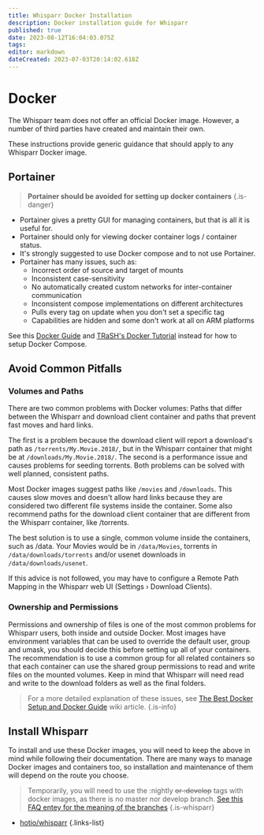 ```yaml
---
title: Whisparr Docker Installation
description: Docker installation guide for Whisparr
published: true
date: 2023-08-12T16:04:03.075Z
tags: 
editor: markdown
dateCreated: 2023-07-03T20:14:02.618Z
---
```


# Docker

The Whisparr team does not offer an official Docker image. However, a number of third parties have created and maintain their own.

These instructions provide generic guidance that should apply to any Whisparr Docker image.

## Portainer

> **Portainer should be avoided for setting up docker containers** {.is-danger}

- Portainer gives a pretty GUI for managing containers, but that is all it is useful for.
- Portainer should only for viewing docker container logs / container status.
- It's strongly suggested to use Docker compose and to not use Portainer.
- Portainer has many issues, such as:
  - Incorrect order of source and target of mounts
  - Inconsistent case-sensitivity
  - No automatically created custom networks for inter-container communication
  - Inconsistent compose implementations on different architectures
  - Pulls every tag on update when you don't set a specific tag
  - Capabilities are hidden and some don't work at all on ARM platforms

See this [Docker Guide](/docker-guide) and [TRaSH's Docker Tutorial](https://trash-guides.info/hardlinks/) instead for how to setup Docker Compose.

## Avoid Common Pitfalls

### Volumes and Paths

There are two common problems with Docker volumes: Paths that differ between the Whisparr and download client container and paths that prevent fast moves and hard links.

The first is a problem because the download client will report a download's path as `/torrents/My.Movie.2018/`, but in the Whisparr container that might be at `/downloads/My.Movie.2018/`. The second is a performance issue and causes problems for seeding torrents. Both problems can be solved with well planned, consistent paths.

Most Docker images suggest paths like `/movies` and `/downloads`. This causes slow moves and doesn't allow hard links because they are considered two different file systems inside the container. Some also recommend paths for the download client container that are different from the Whisparr container, like /torrents.

The best solution is to use a single, common volume inside the containers, such as /data. Your Movies would be in `/data/Movies`, torrents in `/data/downloads/torrents` and/or usenet downloads in `/data/downloads/usenet`.

If this advice is not followed, you may have to configure a Remote Path Mapping in the Whisparr web UI (Settings › Download Clients).

### Ownership and Permissions

Permissions and ownership of files is one of the most common problems for Whisparr users, both inside and outside Docker. Most images have environment variables that can be used to override the default user, group and umask, you should decide this before setting up all of your containers. The recommendation is to use a common group for all related containers so that each container can use the shared group permissions to read and write files on the mounted volumes.
Keep in mind that Whisparr will need read and write to the download folders as well as the final folders.

> For a more detailed explanation of these issues, see [The Best Docker Setup and Docker Guide](/docker-guide) wiki article.
{.is-info}

## Install Whisparr

To install and use these Docker images, you will need to keep the above in mind while following their documentation. There are many ways to manage Docker images and containers too, so installation and maintenance of them will depend on the route you choose.

> Temporarily, you will need to use the :nightly ~~or :develop~~ tags with docker images, as there is no master nor develop branch. [See this FAQ entey for the meaning of the branches](/whisparr/faq#how-do-i-update-whisparr)
{.is-whisparr}

- [hotio/whisparr](https://hotio.dev/containers/whisparr/)
{.links-list}